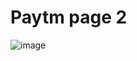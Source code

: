 # Paytm page 2
![image](https://github.com/user-attachments/assets/71b62187-ff5f-4e3c-b8cc-803b1bc464c7)
